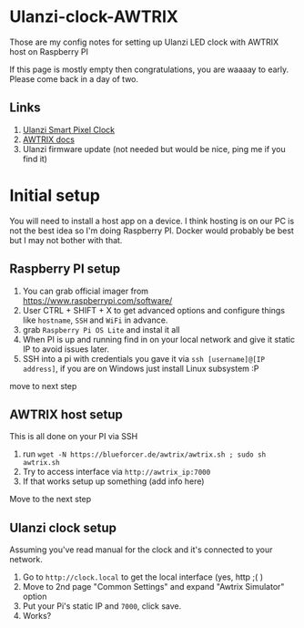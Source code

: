 # Ulanzi-clock-AWTRIX
Those are my config notes for setting up Ulanzi LED clock with AWTRIX host on Raspberry PI

If this page is mostly empty then congratulations, you are waaaay to early. Please come back in a day of two.


## Links
1. [Ulanzi Smart Pixel Clock](https://www.ulanzi.com/products/ulanzi-pixel-smart-clock-2882)
2. [AWTRIX docs](https://awtrixdocs.blueforcer.de/#/en-en/host?id=quickstart)
3. Ulanzi firmware update (not needed but would be nice, ping me if you find it)

# Initial setup
You will need to install a host app on a device. I think hosting is on our PC is not the best idea so  I'm doing Raspberry PI. 
Docker would probably be best but I may not bother with that.

## Raspberry PI setup
1. You can grab official imager from https://www.raspberrypi.com/software/
2. User CTRL + SHIFT + X to get advanced options and configure things like `hostname`, `SSH` and `WiFi` in advance. 
3. grab `Raspberry Pi OS Lite` and instal it all
4. When PI is up and running find in on your local network and give it static IP to avoid issues later.
5. SSH into a pi with credentials you gave it via `ssh [username]@[IP address]`, if you are on Windows just install Linux subsystem :P
   
move to next step

## AWTRIX host setup
This is all done on your PI via SSH
1. run `wget -N https://blueforcer.de/awtrix/awtrix.sh ; sudo sh awtrix.sh`
2. Try to access interface via `http://awtrix_ip:7000`
3. If that works setup up something (add info here)

Move to the next step

## Ulanzi clock setup
Assuming you've read manual for the clock and it's connected to your network.
1. Go to `http://clock.local` to get the local interface (yes, http ;( )
2. Move to 2nd page "Common Settings" and expand "Awtrix Simulator" option
3. Put your Pi's static IP and `7000`, click save.
4. Works?

